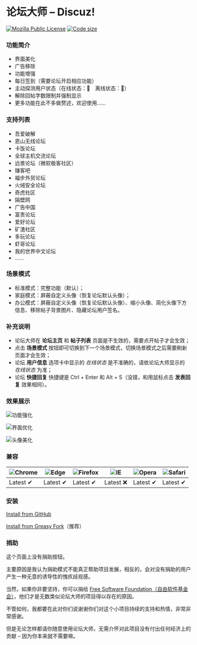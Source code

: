 # 论坛大师 – Discuz!
[![Mozilla Public License](https://img.shields.io/badge/License-MPL-blue)](https://www.mozilla.org/MPL/2.0/)
[![Code size](https://img.shields.io/github/languages/code-size/hishis/forum-grandmaster-for-discuz)](https://github.com/hishis/forum-grandmaster-for-discuz)

### 功能简介
* 界面美化
* 广告移除
* 功能增强
* 每日签到（需要论坛开启相应功能）
* 主动探测用户状态（在线状态：🌝　离线状态：🌚）
* 解除回帖字数限制并强制显示
* 更多功能在此不多做赘述，欢迎使用……

### 支持列表
* 吾爱破解
* 恩山无线论坛
* 卡饭论坛
* 全球主机交流论坛
* 远景论坛（微软极客社区）
* 赚客吧
* 福步外贸论坛
* 火绒安全论坛
* 奇虎社区
* 隔壁网
* 广告中国
* 富贵论坛
* 爱好论坛
* 矿渣社区
* 多玩论坛
* 虾哥论坛
* 我的世界中文论坛
* ……

### 场景模式
* 标准模式：完整功能（默认）；
* 家庭模式：屏蔽自定义头像（恢复论坛默认头像）；
* 办公模式：屏蔽自定义头像（恢复论坛默认头像）、缩小头像、简化头像下方信息、移除帖子背景图片、隐藏论坛用户签名。

### 补充说明
* 论坛大师在 **论坛主页** 和 **帖子列表** 页面是不生效的，需要点开帖子才会生效；
* 点击 **场景模式** 按钮即可切换到下一个场景模式，切换场景模式之后需要刷新页面才会生效；
* 论坛 **用户信息** 选项卡中显示的 _在线状态_ 是不准确的，请依论坛大师显示的 _在线状态_ 为准；
* 论坛 **快捷回复** 快捷键是 Ctrl + Enter 和 Alt + S（没错，和用鼠标点击 **发表回复** 效果相同）。

### 效果展示
![功能强化](https://greasyfork.org/system/screenshots/screenshots/000/020/270/original/000.png)

![界面优化](https://greasyfork.org/system/screenshots/screenshots/000/020/271/original/001.png)

![头像美化](https://greasyfork.org/system/screenshots/screenshots/000/020/272/original/002.png)

### 兼容
![Chrome](https://raw.githubusercontent.com/alrra/browser-logos/master/src/chrome/chrome_48x48.png) | ![Edge](https://raw.githubusercontent.com/alrra/browser-logos/master/src/edge/edge_48x48.png) | ![Firefox](https://raw.githubusercontent.com/alrra/browser-logos/master/src/firefox/firefox_48x48.png) | ![IE](https://raw.githubusercontent.com/alrra/browser-logos/master/src/archive/internet-explorer_9-11/internet-explorer_9-11_48x48.png) | ![Opera](https://raw.githubusercontent.com/alrra/browser-logos/master/src/opera/opera_48x48.png) | ![Safari](https://raw.githubusercontent.com/alrra/browser-logos/master/src/safari/safari_48x48.png) |
--- | --- | --- | --- | --- | --- |
Latest ✔ | Latest ✔ | Latest ✔ | Latest ❌ | Latest ✔ | Latest ✔ |

### 安装
[Install from GitHub](https://github.com/hishis/forum-grandmaster-for-discuz)

[Install from Greasy Fork](https://greasyfork.org/scripts/400250)（推荐）

### 捐助
这个页面上没有捐助按钮。

主要原因是我认为捐助模式不能真正帮助项目发展，相反的，会对没有捐助的用户产生一种无意的诱导性的愧疚歧视感。

当然，如果你非要坚持，你可以捐给 [Free Software Foundation（自由软件基金会）](https://www.fsf.org/ "Free Software Foundation")，他们才是无数类似论坛大师的项目得以存在的原因。

不管如何，我都要在此对你们说谢谢你们对这个小项目持续的支持和热情，非常非常感谢。

但是无论怎样都请你随意使用论坛大师，无需介怀对此项目没有付出任何经济上的贡献 – 因为你本来就不需要嘛。
